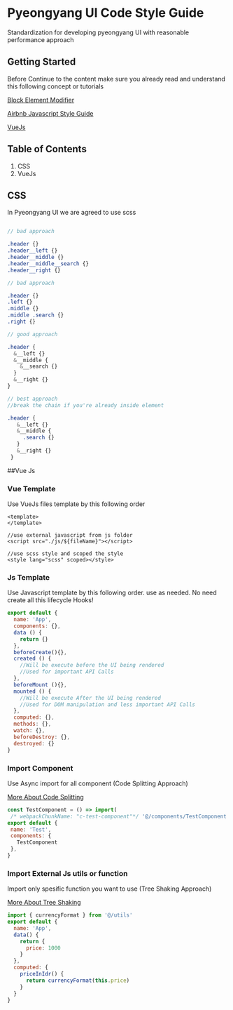 # Pyeongyang UI Code Style Guide

Standardization for developing pyeongyang UI with reasonable performance approach


## Getting Started
Before Continue to the content make sure you already read and understand this following concept or tutorials

[Block Element Modifier](http://getbem.com/)

[Airbnb Javascript Style Guide](https://github.com/airbnb/javascript)

[VueJs](https://vuejs.org/)


## Table of Contents

1. CSS 
2. VueJs

## CSS

In Pyeongyang UI we are agreed to use scss
```scss

// bad approach

.header {}
.header__left {}
.header__middle {}
.header__middle__search {}
.header__right {}

// bad approach

.header {}
.left {}
.middle {}
.middle .search {}
.right {}

// good approach

.header {
  &__left {}
  &__middle {
    &__search {}
  }
  &__right {}
}

// best approach
//break the chain if you're already inside element

.header {
   &__left {}
   &__middle {
     .search {}
   }
   &__right {}
 }

```

##Vue Js
### Vue Template
Use VueJs files template by this following order
```vue
<template>
</template>

//use external javascript from js folder
<script src="./js/${fileName}"></script>

//use scss style and scoped the style
<style lang="scss" scoped></style>

```
### Js Template
Use Javascript template by this following order. use as needed. No need create all this lifecycle Hooks!
```js
export default {
  name: 'App',
  components: {},
  data () {
    return {}
  },
  beforeCreate(){},
  created () {
    //Will be execute before the UI being rendered
    //Used for important API Calls
  },
  beforeMount (){},
  mounted () {
    //Will be execute After the UI being rendered
    //Used for DOM manipulation and less important API Calls
  },
  computed: {},
  methods: {},
  watch: {},
  beforeDestroy: {},
  destroyed: {}
}
```

### Import Component
Use Async import for all component (Code Splitting Approach)

[More About Code Splitting](https://developers.google.com/web/fundamentals/performance/optimizing-javascript/code-splitting)
 ```js
const TestComponent = () => import(
  /* webpackChunkName: "c-test-component"*/ '@/components/TestComponent.vue')
export default {
  name: 'Test',
  components: {
    TestComponent
  },
}
```
### Import External Js utils or function
Import only spesific function you want to use (Tree Shaking Approach)

[More About Tree Shaking](https://developers.google.com/web/fundamentals/performance/optimizing-javascript/tree-shaking)
```js
import { currencyFormat } from '@/utils'
export default {
  name: 'App',
  data() {
    return {
      price: 1000
    }
  },
  computed: {
    priceInIdr() {
      return currencyFormat(this.price)
    }
  }
}
```


